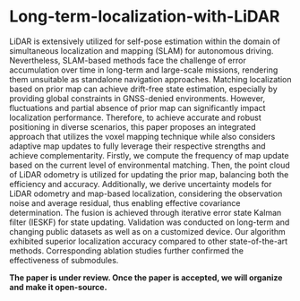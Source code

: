 # Long-term-localization-with-LiDAR

LiDAR is extensively utilized for self-pose estimation within the domain of simultaneous localization and mapping (SLAM) for autonomous driving. Nevertheless, SLAM-based methods face the challenge of error accumulation over time in long-term and large-scale missions, rendering them unsuitable as standalone navigation approaches. Matching localization based on prior map can achieve drift-free state estimation, especially by providing global constraints in GNSS-denied environments. However, fluctuations and partial absence of prior map can significantly impact localization performance. Therefore, to achieve accurate and robust positioning in diverse scenarios, this paper proposes an integrated approach that utilizes the voxel mapping technique while also considers adaptive map updates to fully leverage their respective strengths and achieve complementarity. Firstly, we compute the frequency of map update based on the current level of environmental matching. Then, the point cloud of LiDAR odometry is utilized for updating the prior map, balancing both the efficiency and accuracy. Additionally, we derive uncertainty models for LiDAR odometry and map-based localization, considering the observation noise and average residual, thus enabling effective covariance determination. The fusion is achieved through iterative error state Kalman filter (IESKF) for state updating. Validation was conducted on long-term and changing public datasets as well as on a customized device. Our algorithm exhibited superior localization accuracy compared to other state-of-the-art methods. Corresponding ablation studies further confirmed the effectiveness of submodules.


**The paper is under review. Once the paper is accepted, we will organize and make it open-source.**
